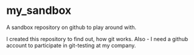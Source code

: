# my_sandbox
A sandbox repository on github to play around with.

I created this repository to find out, how git works. Also - I need a github account to participate in git-testing at my company.
